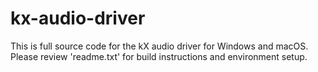 kx-audio-driver
===============


This is full source code for the kX audio driver for Windows and macOS.
Please review 'readme.txt' for build instructions and environment setup.
